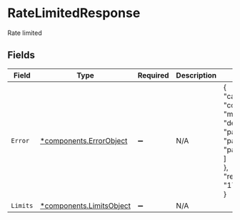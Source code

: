 # RateLimitedResponse

Rate limited


## Fields

| Field                                                                                                                                                                                    | Type                                                                                                                                                                                     | Required                                                                                                                                                                                 | Description                                                                                                                                                                              | Example                                                                                                                                                                                  |
| ---------------------------------------------------------------------------------------------------------------------------------------------------------------------------------------- | ---------------------------------------------------------------------------------------------------------------------------------------------------------------------------------------- | ---------------------------------------------------------------------------------------------------------------------------------------------------------------------------------------- | ---------------------------------------------------------------------------------------------------------------------------------------------------------------------------------------- | ---------------------------------------------------------------------------------------------------------------------------------------------------------------------------------------- |
| `Error`                                                                                                                                                                                  | [*components.ErrorObject](../../models/components/errorobject.md)                                                                                                                        | :heavy_minus_sign:                                                                                                                                                                       | N/A                                                                                                                                                                                      | {<br/>"category": "user_error",<br/>"code": "MA_00001",<br/>"message": "missing parameters",<br/>"details": {<br/>"parameters": [<br/>"param1",<br/>"param2"<br/>]<br/>},<br/>"request_id": "17c3b70c5096df0e77e838323abb7029"<br/>} |
| `Limits`                                                                                                                                                                                 | [*components.LimitsObject](../../models/components/limitsobject.md)                                                                                                                      | :heavy_minus_sign:                                                                                                                                                                       | N/A                                                                                                                                                                                      |                                                                                                                                                                                          |